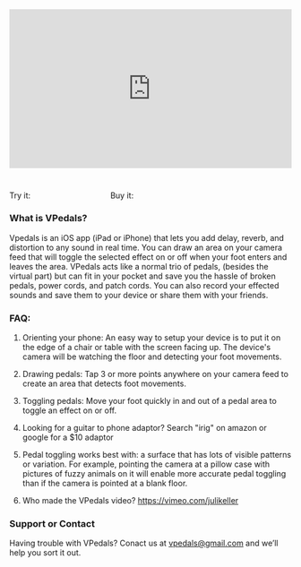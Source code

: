 
<div style="position:relative;height:0;padding-bottom:56.25%"><iframe src="https://www.youtube.com/embed/VivBVbtLgPo?ecver=2" width="640" height="360" frameborder="0" style="position:absolute;width:100%;height:100%;left:0" allowfullscreen></iframe></div>

Try it: <a href="https://itunes.apple.com/us/app/vpedals-lite/id1254112137?mt=8&at=10l6Xd&ct=j4onrizqgq00xkod01g9a" style="display:inline-block;overflow:hidden;background:url(//linkmaker.itunes.apple.com/assets/shared/badges/es-mx/appstore-lrg.svg) no-repeat;width:135px;height:40px;background-size:contain;"></a> Buy it: <a href="https://itunes.apple.com/us/app/vpedals/id1254061547?mt=8&at=10l6Xd&ct=j4onrizqgq00xkod01g9a" style="display:inline-block;overflow:hidden;background:url(//linkmaker.itunes.apple.com/assets/shared/badges/es-mx/appstore-lrg.svg) no-repeat;width:135px;height:40px;background-size:contain;"></a>

### What is VPedals?
Vpedals is an iOS app (iPad or iPhone) that lets you add delay, reverb, and distortion to any sound in real time. You can draw an area on your camera feed that will toggle the selected effect on or off when your foot enters and leaves the area. VPedals acts like a normal trio of pedals, (besides the virtual part) but can fit in your pocket and save you the hassle of broken pedals, power cords, and patch cords. You can also record your effected sounds and save them to your device or share them with your friends.

### FAQ:

1. Orienting your phone: An easy way to setup your device is to put it on the edge of a chair or table with the screen facing up. The device's camera will be watching the floor and detecting your foot movements.

2. Drawing pedals: Tap 3 or more points anywhere on your camera feed to create an area that detects foot movements.

3. Toggling pedals: Move your foot quickly in and out of a pedal area to toggle an effect on or off. 

4. Looking for a guitar to phone adaptor? Search "irig" on amazon or google for a $10 adaptor

5. Pedal toggling works best with: a surface that has lots of visible patterns or variation. For example, pointing the camera at a pillow case with pictures of fuzzy animals on it will enable more accurate pedal toggling than if the camera is pointed at a blank floor.

6. Who made the VPedals video? <https://vimeo.com/julikeller>

### Support or Contact

Having trouble with VPedals? Conact us at <vpedals@gmail.com> and we’ll help you sort it out.
